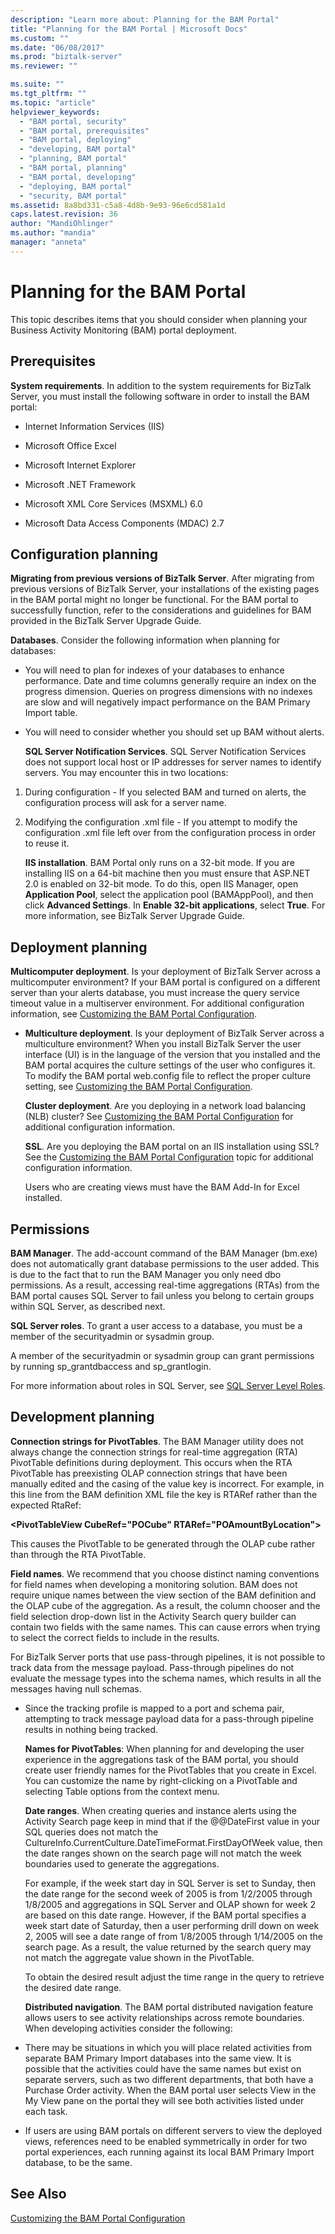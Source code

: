 ```yaml
---
description: "Learn more about: Planning for the BAM Portal"
title: "Planning for the BAM Portal | Microsoft Docs"
ms.custom: ""
ms.date: "06/08/2017"
ms.prod: "biztalk-server"
ms.reviewer: ""

ms.suite: ""
ms.tgt_pltfrm: ""
ms.topic: "article"
helpviewer_keywords:
  - "BAM portal, security"
  - "BAM portal, prerequisites"
  - "BAM portal, deploying"
  - "developing, BAM portal"
  - "planning, BAM portal"
  - "BAM portal, planning"
  - "BAM portal, developing"
  - "deploying, BAM portal"
  - "security, BAM portal"
ms.assetid: 8a8bd331-c5a8-4d8b-9e93-96e6cd581a1d
caps.latest.revision: 36
author: "MandiOhlinger"
ms.author: "mandia"
manager: "anneta"
---
```

# Planning for the BAM Portal
This topic describes items that you should consider when planning your Business Activity Monitoring (BAM) portal deployment.

## Prerequisites
 **System requirements**. In addition to the system requirements for BizTalk Server, you must install the following software in order to install the BAM portal:

-   Internet Information Services (IIS)

-   Microsoft Office Excel

-   Microsoft Internet Explorer

-   Microsoft .NET Framework

-   Microsoft XML Core Services (MSXML) 6.0

-   Microsoft Data Access Components (MDAC) 2.7

## Configuration planning
 **Migrating from previous versions of BizTalk Server**. After migrating from previous versions of BizTalk Server, your installations of the existing pages in the BAM portal might no longer be functional. For the BAM portal to successfully function, refer to the considerations and guidelines for BAM provided in the BizTalk Server Upgrade Guide.

 **Databases**. Consider the following information when planning for databases:

- You will need to plan for indexes of your databases to enhance performance. Date and time columns generally require an index on the progress dimension. Queries on progress dimensions with no indexes are slow and will negatively impact performance on the BAM Primary Import table.

- You will need to consider whether you should set up BAM without alerts.

  **SQL Server Notification Services**. SQL Server Notification Services does not support local host or IP addresses for server names to identify servers.  You may encounter this in two locations:

1. During configuration - If you selected BAM and turned on alerts, the configuration process will ask for a server name.

2. Modifying the configuration .xml file - If you attempt to modify the configuration .xml file left over from the configuration process in order to reuse it.

   **IIS installation**. BAM Portal only runs on a 32-bit mode. If you are installing IIS on a 64-bit machine then you must ensure that ASP.NET 2.0 is enabled on 32-bit mode. To do this, open IIS Manager, open **Application Pool**, select the application pool (BAMAppPool), and then click **Advanced Settings**. In **Enable 32-bit applications**, select **True**. For more information, see BizTalk Server Upgrade Guide.

## Deployment planning
 **Multicomputer deployment**. Is your deployment of BizTalk Server across a multicomputer environment? If your BAM portal is configured on a different server than your alerts database, you must increase the query service timeout value in a multiserver environment. For additional configuration information, see [Customizing the BAM Portal Configuration](../core/customizing-the-bam-portal-configuration.md).

- **Multiculture deployment**. Is your deployment of BizTalk Server across a multiculture environment? When you install BizTalk Server the user interface (UI) is in the language of the version that you installed and the BAM portal acquires the culture settings of the user who configures it. To modify the BAM portal web.config file to reflect the proper culture setting, see [Customizing the BAM Portal Configuration](../core/customizing-the-bam-portal-configuration.md).

  **Cluster deployment**. Are you deploying in a network load balancing (NLB) cluster? See [Customizing the BAM Portal Configuration](../core/customizing-the-bam-portal-configuration.md) for additional configuration information.

  **SSL**. Are you deploying the BAM portal on an IIS installation using SSL? See the [Customizing the BAM Portal Configuration](../core/customizing-the-bam-portal-configuration.md) topic for additional configuration information.

  Users who are creating views must have the BAM Add-In for Excel installed.

## Permissions
 **BAM Manager**. The add-account command of the BAM Manager (bm.exe) does not automatically grant database permissions to the user added. This is due to the fact that to run the BAM Manager you only need dbo permissions. As a result, accessing real-time aggregations (RTAs) from the BAM portal causes SQL Server to fail unless you belong to certain groups within SQL Server, as described next.

 **SQL Server roles**. To grant a user access to a database, you must be a member of the securityadmin or sysadmin group.

 A member of the securityadmin or sysadmin group can grant permissions by running sp_grantdbaccess and sp_grantlogin.

 For more information about roles in SQL Server, see [SQL Server Level Roles](/sql/relational-databases/security/authentication-access/server-level-roles).

## Development planning
 **Connection strings for PivotTables**. The BAM Manager utility does not always change the connection strings for real-time aggregation (RTA) PivotTable definitions during deployment. This occurs when the RTA PivotTable has preexisting OLAP connection strings that have been manually edited and the casing of the value key is incorrect. For example, in this line from the BAM definition XML file the key is RTARef rather than the expected RtaRef:

 **\<PivotTableView CubeRef="POCube" RTARef="POAmountByLocation"\>**

 This causes the PivotTable to be generated through the OLAP cube rather than through the RTA PivotTable.

 **Field names**. We recommend that you choose distinct naming conventions for field names when developing a monitoring solution. BAM does not require unique names between the view section of the BAM definition and the OLAP cube of the aggregation.  As a result, the column chooser and the field selection drop-down list in the Activity Search query builder can contain two fields with the same names. This can cause errors when trying to select the correct fields to include in the results.

 For BizTalk Server ports that use pass-through pipelines, it is not possible to track data from the message payload. Pass-through pipelines do not evaluate the message types into the schema names, which results in all the messages having null schemas.

- Since the tracking profile is mapped to a port and schema pair, attempting to track message payload data for a pass-through pipeline results in nothing being tracked.

  **Names for PivotTables**: When planning for and developing the user experience in the aggregations task of the BAM portal, you should create user friendly names for the PivotTables that you create in Excel.  You can customize the name by right-clicking on a PivotTable and selecting Table options from the context menu.

  **Date ranges**. When creating queries and instance alerts using the Activity Search page keep in mind that if the @@DateFirst value in your SQL queries does not match the CultureInfo.CurrentCulture.DateTimeFormat.FirstDayOfWeek value, then the date ranges shown on the search page will not match the week boundaries used to generate the aggregations.

  For example, if the week start day in SQL Server is set to Sunday, then the date range for the second week of 2005 is from 1/2/2005 through 1/8/2005 and aggregations in SQL Server and OLAP shown for week 2 are based on this date range. However, if the BAM portal specifies a week start date of Saturday, then a user performing drill down on week 2, 2005 will see a date range of from 1/8/2005 through 1/14/2005 on the search page. As a result, the value returned by the search query may not match the aggregate value shown in the PivotTable.

  To obtain the desired result adjust the time range in the query to retrieve the desired date range.

  **Distributed navigation**. The BAM portal distributed navigation feature allows users to see activity relationships across remote boundaries. When developing activities consider the following:

- There may be situations in which you will place related activities from separate BAM Primary Import databases into the same view. It is possible that the activities could have the same names but exist on separate servers, such as two different departments, that both have a Purchase Order activity. When the BAM portal user selects View in the My View pane on the portal they will see both activities listed under each task.

- If users are using BAM portals on different servers to view the deployed views, references need to be enabled symmetrically in order for two portal experiences, each running against its local BAM Primary Import database, to be the same.

## See Also
 [Customizing the BAM Portal Configuration](../core/customizing-the-bam-portal-configuration.md)
